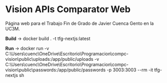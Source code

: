 # Vision APIs Comparator Web
Página web para el Trabajo Fin de Grado de Javier Cuenca Gento en la UC3M.

**Build**   -> docker build . -t tfg-nextjs:latest

**Run**     -> docker run -v C:\Users\cuenc\OneDrive\Escritorio\Programacion\compc-vision\public\uploads:/app/public/uploads -v C:\Users\cuenc\OneDrive\Escritorio\Programacion\compc-vision\public\passwords:/app/public/passwords -p 3003:3003 --rm -it tfg-nextjs sh